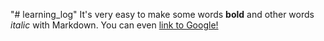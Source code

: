 "# learning_log"
It's very easy to make some words **bold** and other words *italic* with Markdown. You can even [link to Google!](http://google.com)